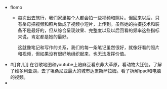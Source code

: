 - flomo
    - 每次出去旅行，我们家里每个人都会拍一些视频和照片。但回来以后，只有岳母把视频和照片做成了视频小短片，上传到。虽然她的拍摄技术和装备不是最好的，但从综合呈现效果、完整度以及以后回看的频率这些指标来说，肯定都是她的最好。
      
      这就像笔记和写作的关系，我们的每一条笔记虽然很好，就像好看的照片和视频，但如果没有很好地组织起来，也无法发挥价值。
- #[[育儿]] 在谷歌地图和youtube上陪麻豆看东非大草原，看动物大迁徙。了解了维多利亚湖，去了坦桑尼亚最大的城市达累斯萨拉姆。看了拆解ipad和电脑的视频。
- 
